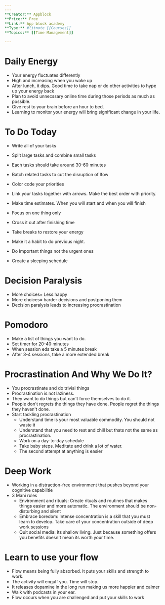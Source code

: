 ```yaml
---
---
**Creator:** Appblock
**Price:** Free 
**Link:** App block academy
**Type:** #litnote [[Courses]]
**Topics:** [[Time Management]]

---
```

# Daily Energy
- Your energy fluctuates differently 
- High and increasing when you wake up
- After lunch, it dips. Good time to take nap or do other activities to hype up your energy back
- Plan to avoid unnecssary online time during those periods as much as possible.
- Give rest to your brain before an hour to bed. 
- Learning to monitor your energy will bring significant change in your life.
# To Do Today
- Write all of your tasks
- Split large tasks and combine small tasks
- Each tasks should take around 30-60 minutes
- Batch related tasks to cut the disruption of lfow
- Color code your priorities
- Link your tasks together with arrows. Make the best order with priority. 
- Make time estimates. When you will start and when you will finish
- Focus on one thing only
- Cross it out after finishing time
- Take breaks to restore your energy
- Make it a habit to do previous night.

- Do Important things not the urgent ones
- Create  a sleeping schedule

# Decision Paralysis
- More choices= Less happy
- More choices= harder decisions and postponing them
- Decision paralysis leads to increasing procrastination

# Pomodoro
- Make a list of things you want to do. 
- Set timer for 20-40 minutes
- When session eds take a 5 minutes break
- After 3-4 sessions, take a more extended break

# Procrastination And Why We Do It?
- You procrastinate and do trivial things
- Procrastination is not laziness. 
- They want to do things but can't force themselves to do it.
- People don't regrets the things they have done. People regret the things they haven't done.
- Start tackling procrastination
	- Understand time is your most valuable commodity. You should not waste it
	- Understand that you need to rest and chill but thats not the same as procrastination. 
	- Work on a day-to-day schedule
	- Take baby steps. Meditate and drink a lot of water.
	- The second attempt at anything is easier
 # Deep Work
 - Working in a distraction-free environment that pushes beyond your cognitive capabilitie
 - 3 Mani rules
	 - Environment and rituals: Create rituals and routines that makes things easier and more automatic. The environment should be non-disturbing and silent
	- Embrace boredom: Intense concentration is a skill that you must learn to develop. Take care of your concentration outside of deep work sessions
	- Quit social media: Its shallow living. Just because something offers you benefits doesn't mean its worth  your time.
# Learn to use your flow
- Flow means being fully absorbed. It puts your skills and strength to work.
- The activity will engulf you. Time will stop. 
- It releases dopamine in the long run making us more happier and calmer
- Walk with podcasts in your ear. 
- Flow occurs when you are challenged and put your skills to work